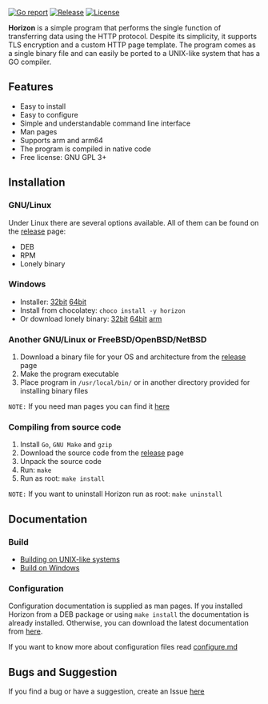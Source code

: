 [![Go report](https://goreportcard.com/badge/github.com/lcomrade/horizon?style=flat-square)](https://goreportcard.com/report/github.com/lcomrade/horizon)
[![Release](https://img.shields.io/github/downloads/lcomrade/horizon/total?style=flat-square)](https://github.com/lcomrade/horizon/releases/latest)
[![License](https://img.shields.io/github/license/lcomrade/horizon?style=flat-square)](https://github.com/lcomrade/horizon/blob/main/LICENSE)

**Horizon** is a simple program that performs the single function of transferring data using the HTTP protocol.
Despite its simplicity, it supports TLS encryption and a custom HTTP page template.
The program comes as a single binary file and can easily be ported to a UNIX-like system that has a GO compiler.

## Features
- Easy to install
- Easy to configure
- Simple and understandable command line interface
- Man pages
- Supports arm and arm64
- The program is compiled in native code
- Free license: GNU GPL 3+

## Installation
### GNU/Linux
Under Linux there are several options available. All of them can be found on the [release](https://github.com/lcomrade/horizon/releases/latest) page:
- DEB
- RPM
- Lonely binary

### Windows
- Installer: [32bit](https://github.com/lcomrade/horizon/releases/latest/download/horizon.windows.386.setup.exe) [64bit](https://github.com/lcomrade/horizon/releases/latest/download/horizon.windows.amd64.setup.exe)
- Install from chocolatey: `choco install -y horizon`
- Or download lonely binary: [32bit](https://github.com/lcomrade/horizon/releases/latest/download/horizon.windows.386.exe) [64bit](https://github.com/lcomrade/horizon/releases/latest/download/horizon.windows.amd64.exe) [arm](https://github.com/lcomrade/horizon/releases/latest/download/horizon.windows.arm.exe)

### Another GNU/Linux or FreeBSD/OpenBSD/NetBSD
1. Download a binary file for your OS and architecture from the [release](https://github.com/lcomrade/horizon/releases/latest) page
2. Make the program executable
3. Place program in `/usr/local/bin/` or in another directory provided for installing binary files

`NOTE:` If you need man pages you can find it [here](https://github.com/lcomrade/horizon/releases/latest/download/man.tar)

### Compiling from source code
1. Install `Go`, `GNU Make` and `gzip`
2. Download the source code from the [release](https://github.com/lcomrade/horizon/releases/latest) page
3. Unpack the source code
4. Run: `make`
5. Run as root: `make install`

`NOTE:` If you want to uninstall Horizon run as root: `make uninstall`

## Documentation
### Build
- [Building on UNIX-like systems](https://github.com/lcomrade/horizon/blob/main/docs/make.md)
- [Build on Windows](https://github.com/lcomrade/horizon/blob/main/docs/make_bat.md)

### Configuration
Configuration documentation is supplied as man pages. If you installed Horizon from a DEB package or using `make install` the documentation is already installed.
Otherwise, you can download the latest documentation from [here](https://github.com/lcomrade/horizon/releases/latest/download/man.tar).

If you want to know more about configuration files read [configure.md](https://github.com/lcomrade/horizon/blob/main/docs/configure.md)

## Bugs and Suggestion
If you find a bug or have a suggestion, create an Issue [here](https://github.com/lcomrade/horizon/issues)
